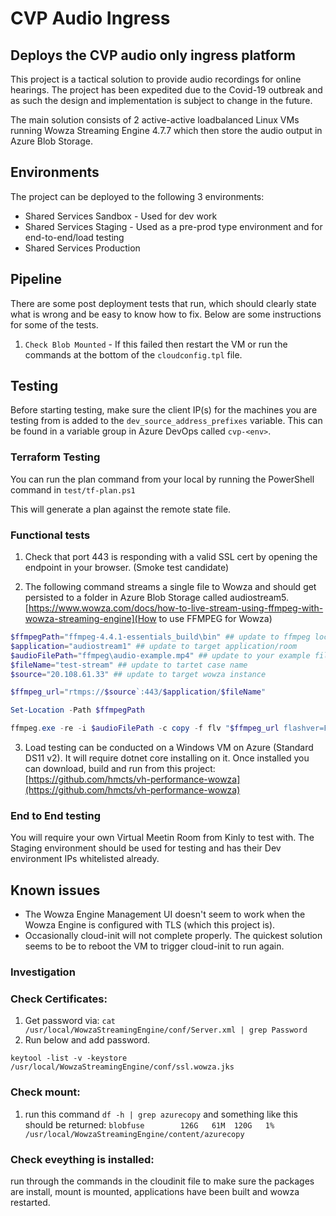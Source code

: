 # CVP Audio Ingress
## Deploys the CVP audio only ingress platform

This project is a tactical solution to provide audio recordings for online hearings. The project has been expedited due
to the Covid-19 outbreak and as such the design and implementation is subject to change in the future.

The main solution consists of 2 active-active loadbalanced Linux VMs running Wowza Streaming Engine 4.7.7 which then 
store the audio output in Azure Blob Storage. 

## Environments

The project can be deployed to the following 3 environments:

* Shared Services Sandbox - Used for dev work
* Shared Services Staging - Used as a pre-prod type environment and for end-to-end/load testing
* Shared Services Production

## Pipeline
There are some post deployment tests that run, which should clearly state what is wrong and be easy to know how to fix.
Below are some instructions for some of the tests.

1. `Check Blob Mounted` - If this failed then restart the VM or run the commands at the bottom of the `cloudconfig.tpl` file.

## Testing
Before starting testing, make sure the client IP(s) for the machines you are testing from is added to the 
`dev_source_address_prefixes` variable. This can be found in a variable group in Azure DevOps called `cvp-<env>`.

### Terraform Testing
You can run the plan command from your local by running the PowerShell command in `test/tf-plan.ps1`

This will generate a plan against the remote state file.

### Functional tests

1. Check that port 443 is responding with a valid SSL cert by opening the endpoint in your browser. (Smoke test candidate)

2. The following command streams a single file to Wowza and should get persisted to a folder in Azure Blob Storage called 
audiostream5. [https://www.wowza.com/docs/how-to-live-stream-using-ffmpeg-with-wowza-streaming-engine](How to use FFMPEG for Wowza)
```powershell
$ffmpegPath="ffmpeg-4.4.1-essentials_build\bin" ## update to ffmpeg location
$application="audiostream1" ## update to target application/room
$audioFilePath="ffmpeg\audio-example.mp4" ## update to your example file
$fileName="test-stream" ## update to tartet case name
$source="20.108.61.33" ## update to target wowza instance

$ffmpeg_url="rtmps://$source`:443/$application/$fileName"

Set-Location -Path $ffmpegPath

ffmpeg.exe -re -i $audioFilePath -c copy -f flv "$ffmpeg_url flashver=FMLE/3.0\20(compatible;\20FMSc/1.0) live=true pubUser=wowza title=$fileName" -loglevel verbose
``` 

3. Load testing can be conducted on a Windows VM on Azure (Standard DS11 v2). It will require dotnet core installing on it.
Once installed you can download, build and run from this project: 
[https://github.com/hmcts/vh-performance-wowza](https://github.com/hmcts/vh-performance-wowza)

### End to End testing
You will require your own Virtual Meetin Room from Kinly to test with. The Staging environment should be used for testing 
and has their Dev environment IPs whitelisted already.

## Known issues
* The Wowza Engine Management UI doesn't seem to work when the Wowza Engine is configured with TLS (which this project 
is).
* Occasionally cloud-init will not complete properly. The quickest solution seems to be to reboot the VM to trigger cloud-init to run again.

### Investigation

### Check Certificates:

1. Get password via: `cat /usr/local/WowzaStreamingEngine/conf/Server.xml | grep Password`
2. Run below and add password.
```
keytool -list -v -keystore /usr/local/WowzaStreamingEngine/conf/ssl.wowza.jks
```

### Check mount:

1. run this command `df -h | grep azurecopy` and something like this should be returned:
`blobfuse        126G   61M  120G   1% /usr/local/WowzaStreamingEngine/content/azurecopy`

### Check eveything is installed:

 run through the commands in the cloudinit file to make sure the packages are install, mount is mounted, applications have been built and wowza restarted.